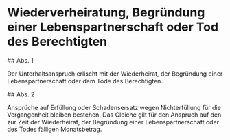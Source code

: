 # Wiederverheiratung, Begründung einer Lebenspartnerschaft oder Tod des Berechtigten



\#\# Abs. 1

 Der Unterhaltsanspruch erlischt mit der Wiederheirat, der Begründung einer Lebenspartnerschaft oder dem Tode des Berechtigten.

\#\# Abs. 2

 Ansprüche auf Erfüllung oder Schadensersatz wegen Nichterfüllung für die Vergangenheit bleiben bestehen. Das Gleiche gilt für den Anspruch auf den zur Zeit der Wiederheirat, der Begründung einer Lebenspartnerschaft oder des Todes fälligen Monatsbetrag. 

